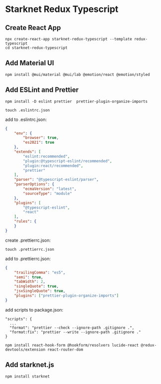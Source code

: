 # Starknet Redux Typescript

## Create React App

```
npx create-react-app starknet-redux-typescript --template redux-typescript
cd starknet-redux-typescript
```

## Add Material UI

```
npm install @mui/material @mui/lab @emotion/react @emotion/styled
```

## Add ESLint and Prettier

```
npm install -D eslint prettier  prettier-plugin-organize-imports
```

```
touch .eslintrc.json
```

add to .eslintrc.json:
```json
{
    "env": {
        "browser": true,
        "es2021": true
    },
    "extends": [
        "eslint:recommended",
        "plugin:@typescript-eslint/recommended",
        "plugin:react/recommended",
        "prettier"
    ],
    "parser": "@typescript-eslint/parser",
    "parserOptions": {
        "ecmaVersion": "latest",
        "sourceType": "module"
    },
    "plugins": [
        "@typescript-eslint",
        "react"
    ],
    "rules": {
    }
}

```

create .prettierrc.json:
```
touch .prettierrc.json
```

add to .prettierrc.json:
```json
{
    "trailingComma": "es5",
    "semi": true,
    "tabWidth": 2,
    "singleQuote": true,
    "jsxSingleQuote": true,
    "plugins": ["prettier-plugin-organize-imports"]
}
```

add scripts to package.json:

```
"scripts": {
  ...
  "format": "prettier --check --ignore-path .gitignore .",
  "format:fix": "prettier --write --ignore-path .gitignore ."
}
```

```
npm install react-hook-form @hookform/resolvers lucide-react @redux-devtools/extension react-router-dom
```

## Add starknet.js

```bash
npm install starknet
```